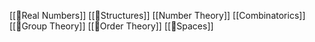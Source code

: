 [[🔣Real Numbers]]
[[🔣Structures]]
[[Number Theory]]
[[Combinatorics]]
[[🔣Group Theory]]
[[🔣Order Theory]]
[[🔣Spaces]]
